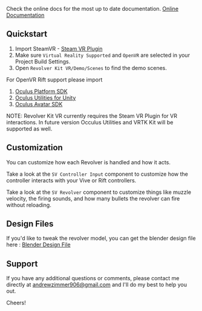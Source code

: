 Check the online docs for the most up to date documentation.
[Online Documentation](https://docs.google.com/document/d/1qY4gOoKnr3UV5_uPQtQFvpnfQ70VcY-oHnJr8BJIn0Y/edit?usp=sharing)

## Quickstart

1. Import SteamVR - [Steam VR Plugin](https://www.assetstore.unity3d.com/en/#!/content/32647)
2. Make sure `Virtual Reality Supported` and `OpenVR` are selected in your Project Build Settings.
3. Open `Revolver Kit VR/Demo/Scenes` to find the demo scenes.

For OpenVR Rift support please import

1. [Oculus Platform SDK](https://developer.oculus.com/downloads/package/oculus-platform-sdk/)
2. [Oculus Utilities for Unity](https://developer.oculus.com/downloads/package/oculus-utilities-for-unity-5/)
3. [Oculus Avatar SDK](https://developer.oculus.com/downloads/package/oculus-avatar-sdk/)

NOTE: 
Revolver Kit VR currently requires the Steam VR Plugin for VR interactions.  In future version Occulus Utilities and VRTK Kit will be supported as well.


## Customization
You can customize how each Revolver is handled and how it acts.

Take a look at the `SV Controller Input` component to customize how the controller interacts with your Vive or Rift controllers.

Take a look at the `SV Revolver` component to customize things like muzzle velocity, the firing sounds, and how many bullets the revolver can fire without reloading.

## Design Files

If you'd like to tweak the revolver model, you can get the blender design file here : [Blender Design File](https://www.dropbox.com/s/j1qoni0ua71isv0/blender-design.blend?dl=1)

## Support

If you have any additional questions or comments, please contact me directly at andrewzimmer906@gmail.com and I'll do my best to help you out.

Cheers!